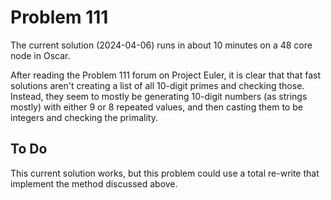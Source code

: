 # Problem 111

The current solution (2024-04-06) runs in about 10 minutes on a 48 core node in Oscar. 

After reading the Problem 111 forum on Project Euler, it is clear that that fast solutions aren't creating a list of all 10-digit primes and checking those. Instead, they seem to mostly be generating 10-digit numbers (as strings mostly) with either 9 or 8 repeated values, and then casting them to be integers and checking the primality. 

## To Do
This current solution works, but this problem could use a total re-write that implement the method discussed above.  
